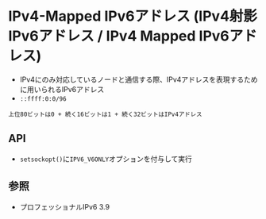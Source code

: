 # IPv4-Mapped IPv6アドレス (IPv4射影IPv6アドレス / IPv4 Mapped IPv6アドレス)
- IPv4にのみ対応しているノードと通信する際、IPv4アドレスを表現するために用いられるIPv6アドレス
- `::ffff:0:0/96`

```
上位80ビットは0 + 続く16ビットは1 + 続く32ビットはIPv4アドレス
```

## API
- `setsockopt()`に`IPV6_V6ONLY`オプションを付与して実行

## 参照
- プロフェッショナルIPv6 3.9
